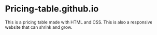 # Pricing-table.github.io
This is a pricing table made with HTML and CSS. 
This is also a responsive website that can shrink and grow.
